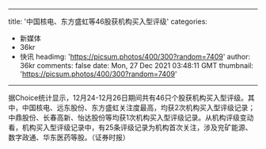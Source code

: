 
---
title: '中国核电、东方盛虹等46股获机构买入型评级'
categories: 
 - 新媒体
 - 36kr
 - 快讯
headimg: 'https://picsum.photos/400/300?random=7409'
author: 36kr
comments: false
date: Mon, 27 Dec 2021 03:48:11 GMT
thumbnail: 'https://picsum.photos/400/300?random=7409'
---

<div>   
据Choice统计显示，12月24-12月26日期间共有46只个股获机构买入型评级。其中，中国核电、远东股份、东方盛虹关注度最高，均获2次机构买入型评级记录；中鼎股份、长春高新、怡达股份等均获1次机构买入型评级记录。从机构评级变动看，机构买入型评级记录中，有25条评级记录为机构首次关注，涉及兖矿能源、数字政通、华东医药等股。（证券时报）  
</div>
            